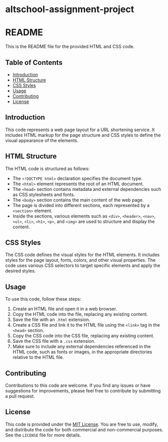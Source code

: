 # altschool-assignment-project
# README

This is the README file for the provided HTML and CSS code.

## Table of Contents
- [Introduction](#introduction)
- [HTML Structure](#html-structure)
- [CSS Styles](#css-styles)
- [Usage](#usage)
- [Contributing](#contributing)
- [License](#license)

## Introduction
This code represents a web page layout for a URL shortening service. It includes HTML markup for the page structure and CSS styles to define the visual appearance of the elements.

## HTML Structure
The HTML code is structured as follows:

- The `<!DOCTYPE html>` declaration specifies the document type.
- The `<html>` element represents the root of an HTML document.
- The `<head>` section contains metadata and external dependencies such as CSS stylesheets and fonts.
- The `<body>` section contains the main content of the web page.
- The page is divided into different sections, each represented by a `<section>` element.
- Inside the sections, various elements such as `<div>`, `<header>`, `<nav>`, `<ul>`, `<li>`, `<h1>`, `<p>`, and `<img>` are used to structure and display the content.

## CSS Styles
The CSS code defines the visual styles for the HTML elements. It includes styles for the page layout, fonts, colors, and other visual properties. The code uses various CSS selectors to target specific elements and apply the desired styles.

## Usage
To use this code, follow these steps:

1. Create an HTML file and open it in a web browser.
2. Copy the HTML code into the file, replacing any existing content.
3. Save the file with an `.html` extension.
4. Create a CSS file and link it to the HTML file using the `<link>` tag in the `<head>` section.
5. Copy the CSS code into the CSS file, replacing any existing content.
6. Save the CSS file with a `.css` extension.
7. Make sure to include any external dependencies referenced in the HTML code, such as fonts or images, in the appropriate directories relative to the HTML file.

## Contributing
Contributions to this code are welcome. If you find any issues or have suggestions for improvements, please feel free to contribute by submitting a pull request.

## License
This code is provided under the [MIT License](https://opensource.org/licenses/MIT). You are free to use, modify, and distribute the code for both commercial and non-commercial purposes. See the `LICENSE` file for more details.
